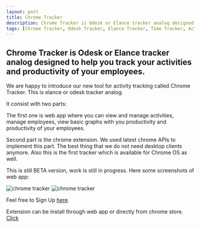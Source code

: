 ```yaml
---
layout: post
title: Chrome Tracker
description: Chrome Tracker is Odesk or Elance tracker analog designed to help you track your activities and productivity of your employees.
tags: [Chrome Tracker, Odesk Tracker, Elance Tracker, Time Tracker, Activity Tracker, Freelance Tracker, Time Tracking Tool, Freelancers Tracking Tool, Employees Tracker, Employees Tracking Tool, web app for tracking activity, app for manage employees, app for tracking activity	]
---
```


Chrome Tracker is Odesk or Elance tracker analog designed to help you track your activities and productivity of your employees.
-

We are happy to introduce our new tool for activity tracking called Chrome Tracker. This is elance or odesk tracker analog.

It consist with two parts:

The first one is web app where you can view and manage activities, manage employees, view basic graphs with you productivity and productivity of your employees.

Second part is the chrome extension. We used latest chrome APIs to implement this part. The best thing that we do not need desktop clients anymore. Also this is the first tracker which is available for Chrome OS as well.

This is still BETA version, work is still in progress. Here some screenshots of web app:

![chrome tracker](http://i.imgur.com/HP0d814.jpg)
![chrome tracker](http://i.imgur.com/nZ5vCm4.jpg)

Feel free to Sign Up [here](http://chrometracker.com/).

Extension can be install through web app or directly from chrome store. [Click](https://chrome.google.com/webstore/detail/chrome-tracker/ihlecadpghkjanimlphhpfiakabfdhpn)
